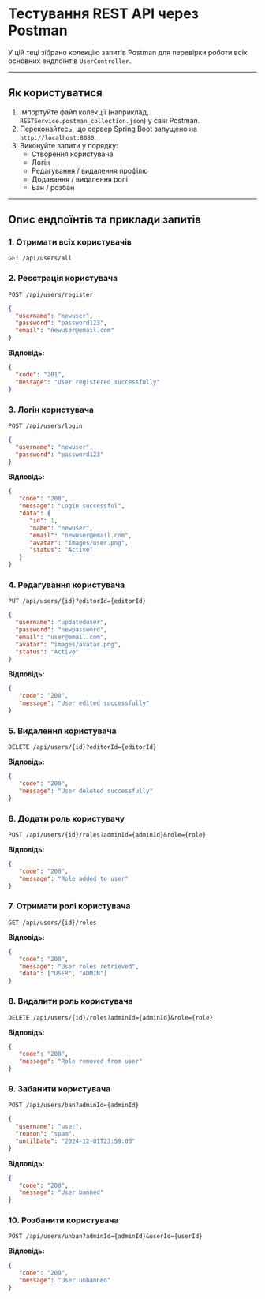 # Тестування REST API через Postman

У цій теці зібрано колекцію запитів Postman для перевірки роботи всіх основних ендпоїнтів `UserController`.

---

## Як користуватися

1. Імпортуйте файл колекції (наприклад, `RESTService.postman_collection.json`) у свій Postman.
2. Переконайтесь, що сервер Spring Boot запущено на `http://localhost:8080`.
3. Виконуйте запити у порядку:
    - Створення користувача
    - Логін
    - Редагування / видалення профілю
    - Додавання / видалення ролі
    - Бан / розбан

---

## Опис ендпоїнтів та приклади запитів

### 1. Отримати всіх користувачів

`GET /api/users/all`

### 2. Реєстрація користувача
`POST /api/users/register`

```json
{
  "username": "newuser",
  "password": "password123",
  "email": "newuser@email.com"
}
```

**Відповідь:**

```json
{
  "code": "201",
  "message": "User registered successfully"
}
```

### 3. Логін користувача
`POST /api/users/login`

```json
{
  "username": "newuser",
  "password": "password123"
}
```

**Відповідь:**

```json
{
   "code": "200",
   "message": "Login successful",
   "data": {
      "id": 1,
      "name": "newuser",
      "email": "newuser@email.com",
      "avatar": "images/user.png",
      "status": "Active"
   }
}
```

### 4. Редагування користувача
`PUT /api/users/{id}?editorId={editorId}`

```json
{
  "username": "updateduser",
  "password": "newpassword",
  "email": "user@email.com",
  "avatar": "images/avatar.png",
  "status": "Active"
}
```

**Відповідь:**

```json
{
   "code": "200",
   "message": "User edited successfully"
}
```

### 5. Видалення користувача
`DELETE /api/users/{id}?editorId={editorId}`

**Відповідь:**

```json
{
   "code": "200",
   "message": "User deleted successfully"
}
```

### 6. Додати роль користувачу
`POST /api/users/{id}/roles?adminId={adminId}&role={role}`

**Відповідь:**

```json
{
   "code": "200",
   "message": "Role added to user"
}
```

### 7. Отримати ролі користувача
`GET /api/users/{id}/roles`

**Відповідь:**

```json
{
   "code": "200",
   "message": "User roles retrieved",
   "data": ["USER", "ADMIN"]
}
```

### 8. Видалити роль користувача
`DELETE /api/users/{id}/roles?adminId={adminId}&role={role}`

**Відповідь:**

```json
{
   "code": "200",
   "message": "Role removed from user"
}
```

### 9. Забанити користувача
`POST /api/users/ban?adminId={adminId}`

```json
{
  "username": "user",
  "reason": "spam",
  "untilDate": "2024-12-01T23:59:00"
}
```

**Відповідь:**

```json
{
   "code": "200",
   "message": "User banned"
}
```

### 10. Розбанити користувача
`POST /api/users/unban?adminId={adminId}&userId={userId}`

**Відповідь:**

```json
{
   "code": "200",
   "message": "User unbanned"
}
```